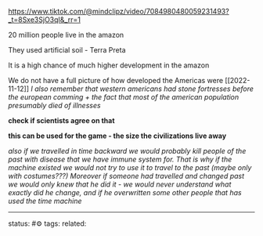 
https://www.tiktok.com/@mindclipz/video/7084980480059231493?_t=8Sxe3SjO3qI&_rr=1

20 million people live in the amazon

They used artificial soil - Terra Preta

It is a high chance of much higher development in the amazon

We do not have a full picture of how developed the Americas were 
[[2022-11-12]] *I also remember that western americans had stone fortresses before the european comming + the fact that most of the american population presumably died of illnesses*  

**check if scientists agree on that**

**this can be used for the game - the size the civilizations live away**

*also if we travelled in time backward we would probably kill people of the past with disease that we have immune system for. That is why if the machine existed we would not try to use it to travel to the past (maybe only with costumes???) Moreover if someone had travelled and changed past we would only knew that he did it - we would never understand what exactly did he change, and if he overwritten some other people that has used the time machine*

--- 
status: #⚙️ 
tags: 
related: 